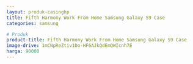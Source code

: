 ```yaml
---
layout: produk-casinghp
title: Fifth Harmony Work From Home Samsung Galaxy S9 Case
categories: samsung

# Produk
product-title: Fifth Harmony Work From Home Samsung Galaxy S9 Case
image-drive: 1mCNpReZtiv1Do-HF6AJkQdEmQWIcnh7E
harga: 90000
---
```

